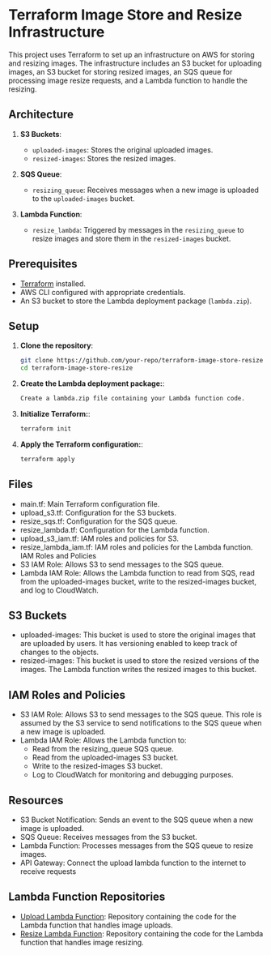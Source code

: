 # Terraform Image Store and Resize Infrastructure

This project uses Terraform to set up an infrastructure on AWS for storing and resizing images. The infrastructure includes an S3 bucket for uploading images, an S3 bucket for storing resized images, an SQS queue for processing image resize requests, and a Lambda function to handle the resizing.

## Architecture

1. **S3 Buckets**:
   - `uploaded-images`: Stores the original uploaded images.
   - `resized-images`: Stores the resized images.

2. **SQS Queue**:
   - `resizing_queue`: Receives messages when a new image is uploaded to the `uploaded-images` bucket.

3. **Lambda Function**:
   - `resize_lambda`: Triggered by messages in the `resizing_queue` to resize images and store them in the `resized-images` bucket.

## Prerequisites

- [Terraform](https://www.terraform.io/downloads.html) installed.
- AWS CLI configured with appropriate credentials.
- An S3 bucket to store the Lambda deployment package (`lambda.zip`).

## Setup

1. **Clone the repository**:
   ```sh
   git clone https://github.com/your-repo/terraform-image-store-resize.git
   cd terraform-image-store-resize
   ```

2. **Create the Lambda deployment package:**:
    ```sh
    Create a lambda.zip file containing your Lambda function code.
    ```
    
3. **Initialize Terraform:**:
    ```sh
    terraform init
    ```

4. **Apply the Terraform configuration:**:
    ```sh
    terraform apply
    ```

## Files

- main.tf: Main Terraform configuration file.
- upload_s3.tf: Configuration for the S3 buckets.
- resize_sqs.tf: Configuration for the SQS queue.
- resize_lambda.tf: Configuration for the Lambda function.
- upload_s3_iam.tf: IAM roles and policies for S3.
- resize_lambda_iam.tf: IAM roles and policies for the Lambda function.
IAM Roles and Policies
- S3 IAM Role: Allows S3 to send messages to the SQS queue.
- Lambda IAM Role: Allows the Lambda function to read from SQS, read from the uploaded-images bucket, write to the resized-images bucket, and log to CloudWatch.

## S3 Buckets

- uploaded-images: This bucket is used to store the original images that are uploaded by users. It has versioning enabled to keep track of changes to the objects.
- resized-images: This bucket is used to store the resized versions of the images. The Lambda function writes the resized images to this bucket.

## IAM Roles and Policies

- S3 IAM Role: Allows S3 to send messages to the SQS queue. This role is assumed by the S3 service to send notifications to the SQS queue when a new image is uploaded.
- Lambda IAM Role: Allows the Lambda function to:
    -  Read from the resizing_queue SQS queue.
    -  Read from the uploaded-images S3 bucket.
    - Write to the resized-images S3 bucket.
    - Log to CloudWatch for monitoring and debugging purposes.

## Resources

- S3 Bucket Notification: Sends an event to the SQS queue when a new image is uploaded.
- SQS Queue: Receives messages from the S3 bucket.
- Lambda Function: Processes messages from the SQS queue to resize images.
- API Gateway: Connect the upload lambda function to the internet to receive requests

## Lambda Function Repositories

- [Upload Lambda Function](https://github.com/Mohamed-Abdelrazeq/go-image-uploader): Repository containing the code for the Lambda function that handles image uploads.
- [Resize Lambda Function](https://github.com/Mohamed-Abdelrazeq/go-image-resizer): Repository containing the code for the Lambda function that handles image resizing.